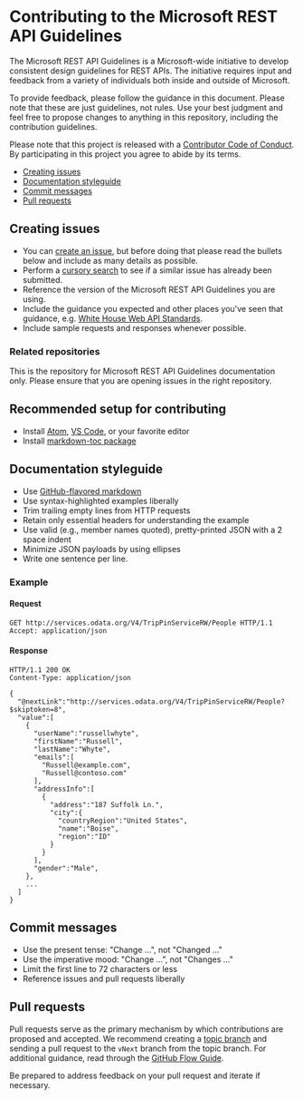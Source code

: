 # Contributing to the Microsoft REST API Guidelines
The Microsoft REST API Guidelines is a Microsoft-wide initiative to develop consistent design guidelines for REST APIs. The initiative requires input and feedback from a variety of individuals both inside and outside of Microsoft.

To provide feedback, please follow the guidance in this document. Please note that these are just guidelines, not rules. Use your best judgment and feel free to propose changes to anything in this repository, including the contribution guidelines.

Please note that this project is released with a [Contributor Code of Conduct][code-of-conduct]. By participating in this project you agree to abide by its terms.
- [Creating issues](#creating-issues)
- [Documentation styleguide](#documentation-styleguide)
- [Commit messages](#commit-messages)
- [Pull requests](#pull-requests)

## Creating issues
- You can [create an issue][new-issue], but before doing that please read the bullets below and include as many details as possible.
- Perform a [cursory search][issue-search] to see if a similar issue has already been submitted.
- Reference the version of the Microsoft REST API Guidelines you are using.
- Include the guidance you expected and other places you've seen that guidance, e.g. [White House Web API Standards][white-house-api-guidelines].
- Include sample requests and responses whenever possible.

### Related repositories
This is the repository for Microsoft REST API Guidelines documentation only. Please ensure that you are opening issues in the right repository.

## Recommended setup for contributing
- Install [Atom][atom], [VS Code][vscode], or your favorite editor
- Install [markdown-toc package][markdown-toc]

## Documentation styleguide
- Use [GitHub-flavored markdown][gfm]
- Use syntax-highlighted examples liberally
- Trim trailing empty lines from HTTP requests
- Retain only essential headers for understanding the example
- Use valid (e.g., member names quoted), pretty-printed JSON with a 2 space indent
- Minimize JSON payloads by using ellipses
- Write one sentence per line.

### Example
#### Request

```http
GET http://services.odata.org/V4/TripPinServiceRW/People HTTP/1.1
Accept: application/json
```

#### Response

```http
HTTP/1.1 200 OK
Content-Type: application/json

{
  "@nextLink":"http://services.odata.org/V4/TripPinServiceRW/People?$skiptoken=8",
  "value":[
    {
      "userName":"russellwhyte",
      "firstName":"Russell",
      "lastName":"Whyte",
      "emails":[
        "Russell@example.com",
        "Russell@contoso.com"
      ],
      "addressInfo":[
        {
          "address":"187 Suffolk Ln.",
          "city":{
            "countryRegion":"United States",
            "name":"Boise",
            "region":"ID"
          }
        }
      ],
      "gender":"Male",
    },
    ...
  ]
}
```

## Commit messages
- Use the present tense: "Change ...", not "Changed ..."
- Use the imperative mood: "Change ...", not "Changes ..."
- Limit the first line to 72 characters or less
- Reference issues and pull requests liberally

## Pull requests
Pull requests serve as the primary mechanism by which contributions are proposed and accepted. We recommend creating a [topic branch][topic-branch] and sending a pull request to the `vNext` branch from the topic branch. For additional guidance, read through the [GitHub Flow Guide][github-flow-guide].

Be prepared to address feedback on your pull request and iterate if necessary.

[code-of-conduct]: https://opensource.microsoft.com/codeofconduct/
[new-issue]: https://github.com/Microsoft/api-guidelines/issues/new
[issue-search]: https://github.com/Microsoft/api-guidelines/issues
[white-house-api-guidelines]: https://github.com/WhiteHouse/api-standards/blob/master/README.md
[topic-branch]: http://www.git-scm.com/book/en/v2/Git-Branching-Branching-Workflows#Topic-Branches
[gfm]: https://guides.github.com/features/mastering-markdown/#GitHub-flavored-markdown
[github-flow-guide]: https://guides.github.com/introduction/flow/
[atom-beautify]: https://atom.io/packages/atom-beautify
[atom]: http://atom.io
[markdown-toc]: https://atom.io/packages/markdown-toc
[vscode]: https://code.visualstudio.com/
[add-repo]: https://github.com/IMughees/api-guidelines
